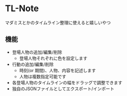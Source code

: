 # TL-Note

マダミスとかのタイムライン整理に使えると嬉しいやつ

## 機能

- 登場人物の追加/編集/削除
  - 登場人物それぞれに色を設定します
- 行動の追加/編集/削除
  - 時刻(or 期間)、人物、内容を記述します
  - 人物は複数指定可能です
- 各登場人物のタイムラインの幅をドラッグで調整できます
- 独自のJSONファイルとしてエクスポート/インポート
